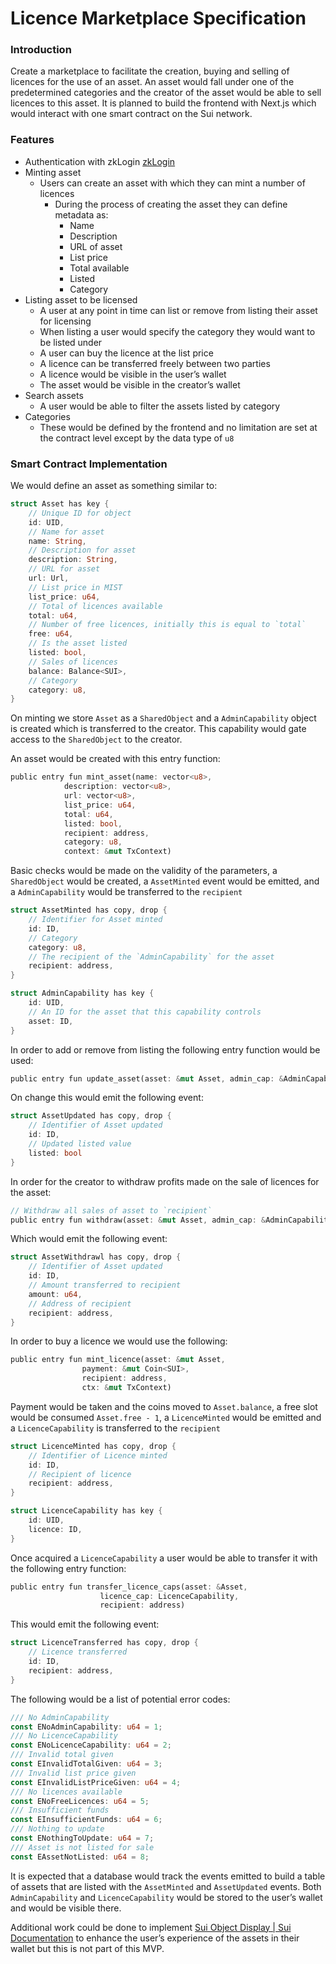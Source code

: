 # Licence Marketplace Specification

### Introduction

Create a marketplace to facilitate the creation, buying and selling of licences for the use of an asset.  An asset would fall under one of the predetermined categories and the creator of the asset would be able to sell licences to this asset.  It is planned to build the frontend with Next.js which would interact with one smart contract on the Sui network.

### Features

- Authentication with zkLogin [zkLogin](https://sui.io/zklogin)
- Minting asset
    - Users can create an asset with which they can mint a number of licences
        - During the process of creating the asset they can define metadata as:
            - Name
            - Description
            - URL of asset
            - List price
            - Total available
            - Listed
            - Category
- Listing asset to be licensed
    - A user at any point in time can list or remove from listing their asset for licensing
    - When listing a user would specify the category they would want to be listed under
    - A user can buy the licence at the list price
    - A licence can be transferred freely between two parties
    - A licence would be visible in the user’s wallet
    - The asset would be visible in the creator’s wallet
- Search assets
    - A user would be able to filter the assets listed by category
- Categories
    - These would be defined by the frontend and no limitation are set at the contract level except by the data type of `u8`

### Smart Contract Implementation

We would define an asset as something similar to:

```rust
struct Asset has key {
	// Unique ID for object
	id: UID,
	// Name for asset
	name: String,
	// Description for asset
	description: String,
	// URL for asset
	url: Url,
	// List price in MIST
	list_price: u64,
	// Total of licences available
	total: u64,
	// Number of free licences, initially this is equal to `total`
	free: u64,
	// Is the asset listed
	listed: bool,
	// Sales of licences
	balance: Balance<SUI>,
	// Category
	category: u8,
}
```

On minting we store `Asset` as a `SharedObject` and a `AdminCapability` object is created which is transferred to the creator.  This capability would gate access to the `SharedObject` to the creator.

An asset would be created with this entry function:

```rust
public entry fun mint_asset(name: vector<u8>,
			description: vector<u8>,
			url: vector<u8>,
			list_price: u64,
			total: u64,
			listed: bool,
			recipient: address,
			category: u8,
			context: &mut TxContext)
```

Basic checks would be made on the validity of the parameters, a `SharedObject` would be created, a `AssetMinted` event would be emitted, and a `AdminCapability` would be transferred to the `recipient`

```rust
struct AssetMinted has copy, drop {
	// Identifier for Asset minted
	id: ID,
	// Category
	category: u8,
	// The recipient of the `AdminCapability` for the asset
	recipient: address,
}

struct AdminCapability has key {
	id: UID,
	// An ID for the asset that this capability controls
	asset: ID,
}
```

In order to add or remove from listing the following entry function would be used:

```rust
public entry fun update_asset(asset: &mut Asset, admin_cap: &AdminCapability, listed: bool)
```

On change this would emit the following event:

```rust
struct AssetUpdated has copy, drop {
	// Identifier of Asset updated
	id: ID,
	// Updated listed value
	listed: bool
}
```

In order for the creator to withdraw profits made on the sale of licences for the asset:

```rust
// Withdraw all sales of asset to `recipient`
public entry fun withdraw(asset: &mut Asset, admin_cap: &AdminCapability, recipient: address, ctx: &mut TxContext)
```

Which would emit the following event:

```rust
struct AssetWithdrawl has copy, drop {
	// Identifier of Asset updated
	id: ID,
	// Amount transferred to recipient
	amount: u64,
	// Address of recipient
	recipient: address,
}
```

In order to buy a licence we would use the following:

```rust
public entry fun mint_licence(asset: &mut Asset, 
				payment: &mut Coin<SUI>,
				recipient: address,
				ctx: &mut TxContext)
```

Payment would be taken and the coins moved to `Asset.balance`, a free slot would be consumed `Asset.free - 1`, a `LicenceMinted` would be emitted and a `LicenceCapability` is transferred to the `recipient`

```rust
struct LicenceMinted has copy, drop {
	// Identifier of Licence minted
	id: ID,
	// Recipient of licence
	recipient: address,
}

struct LicenceCapability has key {
	id: UID,
	licence: ID,
}
```

Once acquired a `LicenceCapability` a user would be able to transfer it with the following entry function:

```rust
public entry fun transfer_licence_caps(asset: &Asset, 
					licence_cap: LicenceCapability,
					recipient: address)
```

This would emit the following event:

```rust
struct LicenceTransferred has copy, drop {
	// Licence transferred
	id: ID,
	recipient: address,
}
```

The following would be a list of potential error codes:

```rust
/// No AdminCapability
const ENoAdminCapability: u64 = 1;
/// No LicenceCapability
const ENoLicenceCapability: u64 = 2;
/// Invalid total given
const EInvalidTotalGiven: u64 = 3;
/// Invalid list price given
const EInvalidListPriceGiven: u64 = 4;
/// No licences available
const ENoFreeLicences: u64 = 5;
/// Insufficient funds
const EInsufficientFunds: u64 = 6;
/// Nothing to update
const ENothingToUpdate: u64 = 7;
/// Asset is not listed for sale
const EAssetNotListed: u64 = 8;
```

It is expected that a database would track the events emitted to build a table of assets that are listed with the `AssetMinted` and `AssetUpdated` events.  Both `AdminCapability` and `LicenceCapability` would be stored to the user’s wallet and would be visible there.

Additional work could be done to implement [Sui Object Display | Sui Documentation](https://docs.sui.io/standards/display) to enhance the user’s experience of the assets in their wallet but this is not part of this MVP.
